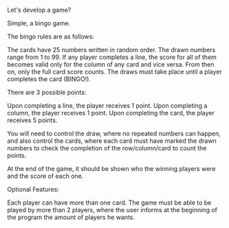 Let's develop a game?

Simple, a bingo game.

The bingo rules are as follows:

  The cards have 25 numbers written in random order.
  The drawn numbers range from 1 to 99.
  If any player completes a line, the score for all of them becomes valid only for the column of any card and vice versa.
  From then on, only the full card score counts.
  The draws must take place until a player completes the card (BINGO!).

There are 3 possible points:

  Upon completing a line, the player receives 1 point.
  Upon completing a column, the player receives 1 point.
  Upon completing the card, the player receives 5 points.

You will need to control the draw, where no repeated numbers can happen, and also control the cards, where each card must have marked the drawn numbers to check the completion of the row/column/card to count the points.

At the end of the game, it should be shown who the winning players were and the score of each one.

Optional Features:

  Each player can have more than one card.
  The game must be able to be played by more than 2 players, where the user informs at the beginning of the program the amount of players he wants.
